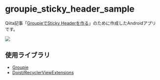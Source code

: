 # groupie_sticky_header_sample

Qiita記事「[GroupieでSticky Headerを作る](https://qiita.com/tfandkusu/b7681169c374a40dfb6e)」のために作成したAndroidアプリです。

<img src="https://raw.githubusercontent.com/tfandkusu/groupie_sticky_header_sample/movie.gif">

## 使用ライブラリ

- [Groupie](https://github.com/lisawray/groupie)
- [Doist/RecyclerViewExtensions](https://github.com/Doist/RecyclerViewExtensions)
